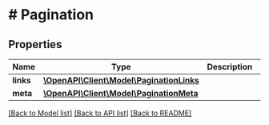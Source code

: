 # # Pagination

## Properties

Name | Type | Description | Notes
------------ | ------------- | ------------- | -------------
**links** | [**\OpenAPI\Client\Model\PaginationLinks**](PaginationLinks.md) |  | [optional]
**meta** | [**\OpenAPI\Client\Model\PaginationMeta**](PaginationMeta.md) |  | [optional]

[[Back to Model list]](../../README.md#models) [[Back to API list]](../../README.md#endpoints) [[Back to README]](../../README.md)
